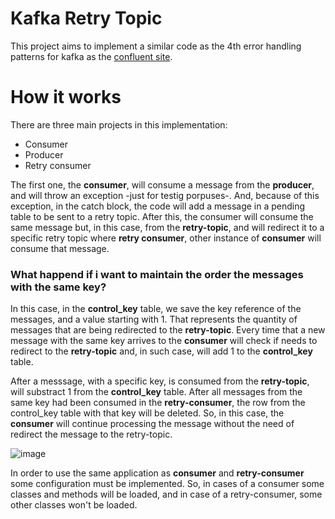 # Kafka Retry Topic

This project aims to implement a similar code as the 4th error handling patterns for kafka as the [confluent site](https://www.confluent.io/blog/error-handling-patterns-in-kafka/).

# How it works

There are three main projects in this implementation:
- Consumer
- Producer
- Retry consumer

The first one, the **consumer**, will consume a message from the **producer**, and will throw an exception -just for testig porpuses-. And, because of this exception, in the catch block, the code will add a message in a pending table to be sent to a retry topic. After this, the consumer will consume the same message but, in this case, from the **retry-topic**, and will redirect it to a specific retry topic where **retry consumer**, other instance of **consumer** will consume that message.

### What happend if i want to maintain the order the messages with the same key?

In this case, in the **control_key** table, we save the key reference of the messages, and a value starting with 1. That represents the quantity of messages that are being redirected to the **retry-topic**. Every time that a new message with the same key arrives to the **consumer** will check if needs to redirect to the **retry-topic** and, in such case, will add 1 to the **control_key** table. 

After a messsage, with a specific key, is consumed from the **retry-topic**, will substract 1 from the **control_key** table. After all messages from the same key had been consumed in the **retry-consumer**, the row from the control_key table with that key will be deleted. So, in this case, the **consumer** will continue processing the message without the need of redirect the message to the retry-topic.

![image](https://user-images.githubusercontent.com/8418011/178128645-d38843b9-76d3-4e5b-8023-15b27163a29b.png)

In order to use the same application as **consumer** and **retry-consumer** some configuration must be implemented. So, in cases of a consumer some classes and methods will be loaded, and in case of a retry-consumer, some other classes won't be loaded.
